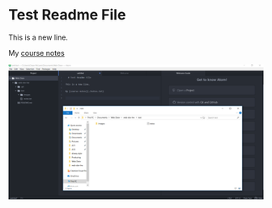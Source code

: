   # Test Readme File

  This is a new line.

  My [course notes](./notes.txt)

  ![Image of my Atom Editor](./images/screenshot.png)
